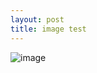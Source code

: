```yaml
---
layout: post
title: image test
---
```



![image](https://f.cloud.github.com/assets/798944/2439719/be2ee1d0-adff-11e3-8516-771287f2f679.jpg)
